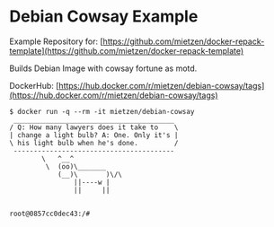# Debian Cowsay Example

Example Repository for: [https://github.com/mietzen/docker-repack-template](https://github.com/mietzen/docker-repack-template)

Builds Debian Image with cowsay fortune as motd.

DockerHub: [https://hub.docker.com/r/mietzen/debian-cowsay/tags](https://hub.docker.com/r/mietzen/debian-cowsay/tags)

```
$ docker run -q --rm -it mietzen/debian-cowsay
 ________________________________________
/ Q: How many lawyers does it take to    \
| change a light bulb? A: One. Only it's |
\ his light bulb when he's done.         /
 ----------------------------------------
        \   ^__^
         \  (oo)\_______
            (__)\       )\/\
                ||----w |
                ||     ||


root@0857cc0dec43:/#
``` 
